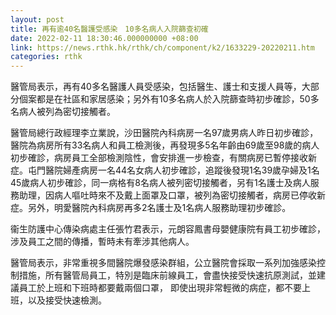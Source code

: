 ```yaml
---
layout: post
title: 再有逾40名醫護受感染　10多名病人入院篩查初確
date: 2022-02-11 18:30:46.000000000 +08:00
link: https://news.rthk.hk/rthk/ch/component/k2/1633229-20220211.htm
categories: rthk
---
```


醫管局表示，再有40多名醫護人員受感染，包括醫生、護士和支援人員等，大部分個案都是在社區和家居感染；另外有10多名病人於入院篩查時初步確診，50多名病人被列為密切接觸者。

醫管局總行政經理李立業說，沙田醫院內科病房一名97歲男病人昨日初步確診，醫院為病房所有33名病人和員工檢測後，再發現多5名年齡由69歲至98歲的病人初步確診，病房員工全部檢測陰性，會安排進一步檢查，有關病房已暫停接收新症。屯門醫院婦產病房一名44名女病人初步確診，追蹤後發現1名39歲孕婦及1名45歲病人初步確診，同一病格有8名病人被列密切接觸者，另有1名護士及病人服務助理，因病人嘔吐時來不及戴上面罩及口罩，被列為密切接觸者，病房已停收新症。另外，明愛醫院內科病房再多2名護士及1名病人服務助理初步確診。

衞生防護中心傳染病處主任張竹君表示，元朗容鳳書母嬰健康院有員工初步確診，涉及員工之間的傳播，暫時未有牽涉其他病人。

醫管局表示，非常重視多間醫院爆發感染群組，公立醫院會採取一系列加強感染控制措施，所有醫管局員工，特別是臨床前線員工，會盡快接受快速抗原測試，並建議員工於上班和下班時都要戴兩個口罩， 即使出現非常輕微的病症，都不要上班，以及接受快速檢測。
